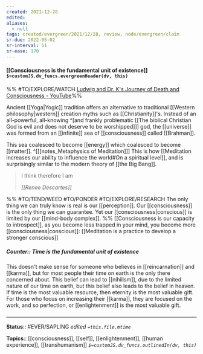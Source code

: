 ```yaml
---
created: 2021-12-28 
edited: 
aliases:
  - null
tags: created/evergreen/2021/12/28, review, node/evergreen/claim
sr-due: 2022-05-02
sr-interval: 51
sr-ease: 170
---
```


#### [[Consciousness is the fundamental unit of existence]] `$=customJS.dv_funcs.evergreenHeader(dv, this)`

%% #TO/EXPLORE/WATCH  [Ludwig and Dr. K's Journey of Death and Consciousness - YouTube](https://youtu.be/CHzOedHm_kM?t=4336)%%

Ancient [[Yoga|Yogic]] tradition offers an alternative to traditional [[Western philosophy|western]] creation myths such as [[Christianity]]'s. Instead of an all-powerful, all-knowing 
^[and frankly problematic [[The biblical Christian God is evil and does not deserve to be worshipped]]]
god,
the [[universe]] was formed from an [[infinite]] sea of [[consciousness]] called [[Brahman]].

This sea coalesced to become [[energy]] which coalesced to become [[matter]].
^[[[notes_Metaphysics of Meditation]]]
This is how [[Meditation increases our ability to influence the world#On a spiritual level]],
and is surprisingly similar to the modern theory of [[the Big Bang]].

> I think therefore I am
>
> <cite>[[Renee Descartes]]</cite>

%% 
#TO/TEND/WEED #TO/PONDER #TO/EXPLORE/RESEARCH The only thing we can truly know is real is our [[perception]]. Our [[consciousness]] is the only thing we can guarantee. Yet our [[consciousness|conscious]] is limited by our [[mind-body complex]].
%%
[[Consciousness is our capacity to introspect]],
as you become less trapped in your mind, you become more [[consciousness|conscious]]:
[[Meditation is a practice to develop a stronger conscious]]

##### Counter:: Time is the fundamental unit of existence

This doesn't make sense for someone who believes in [[reincarnation]] and [[karma]], but for most people their time on earth is the only there concerned about. This belief can lead to [[nihilism]], due to the limited nature of our time on earth, but this belief also leads to the belief in heaven. If time is the most valuable resource, then eternity is the most valuable gift. 
For those who focus on increasing their [[karma]], they are focused on the work, and so perfection, or [[enlightenment]] is the most valuable gift.

### <hr class="footnote"/>

**Status**:: #EVER/SAPLING 
*edited `=this.file.mtime`*

**Topics**:: [[consciousness]], [[self]], [[enlightenment]], [[human experience]], [[transhumanism]]
*`$=customJS.dv_funcs.outlinedIn(dv, this)`*
